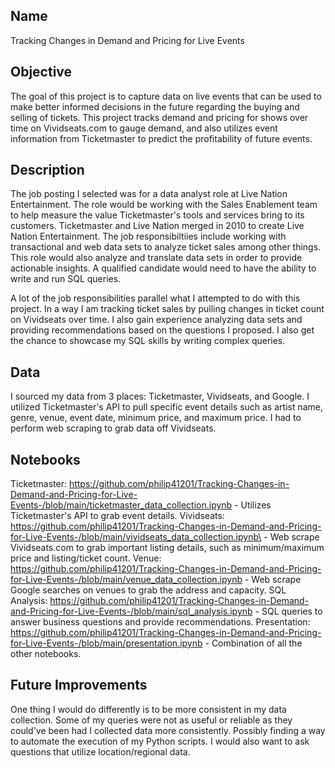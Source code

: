 ## Name
Tracking Changes in Demand and Pricing for Live Events

## Objective
The goal of this project is to capture data on live events that can be used to make better informed decisions in the future regarding the buying and selling of tickets. This project tracks demand and pricing for shows over time on Vividseats.com to gauge demand, and also utilizes event information from Ticketmaster to predict the profitability of future events.

## Description
The job posting I selected was for a data analyst role at Live Nation Entertainment. The role would be working with the Sales Enablement team to help measure the value Ticketmaster's tools and services bring to its customers. Ticketmaster and Live Nation merged in 2010 to create Live Nation Entertainment. The job responsibiltiies include working with transactional and web data sets to analyze ticket sales among other things. This role would also analyze and translate data sets in order to provide actionable insights. A qualified candidate would need to have the ability to write and run SQL queries.

A lot of the job responsibilities parallel what I attempted to do with this project. In a way I am tracking ticket sales by pulling changes in ticket count on Vividseats over time. I also gain experience analyzing data sets and providing recommendations based on the questions I proposed. I also get the chance to showcase my SQL skills by writing complex queries.

## Data
I sourced my data from 3 places: Ticketmaster, Vividseats, and Google. I utilized Ticketmaster's API to pull specific event details such as artist name, genre, venue, event date, minimum price, and maximum price. I had to perform web scraping to grab data off Vividseats. 

## Notebooks
Ticketmaster: https://github.com/philip41201/Tracking-Changes-in-Demand-and-Pricing-for-Live-Events-/blob/main/ticketmaster_data_collection.ipynb
    - Utilizes Ticketmaster's API to grab event details.
Vividseats: https://github.com/philip41201/Tracking-Changes-in-Demand-and-Pricing-for-Live-Events-/blob/main/vividseats_data_collection.ipynb\
    - Web scrape Vividseats.com to grab important listing details, such as minimum/maximum price and listing/ticket count.
Venue: https://github.com/philip41201/Tracking-Changes-in-Demand-and-Pricing-for-Live-Events-/blob/main/venue_data_collection.ipynb
    - Web scrape Google searches on venues to grab the address and capacity.
SQL Analysis: https://github.com/philip41201/Tracking-Changes-in-Demand-and-Pricing-for-Live-Events-/blob/main/sql_analysis.ipynb
    - SQL queries to answer business questions and provide recommendations.
Presentation: https://github.com/philip41201/Tracking-Changes-in-Demand-and-Pricing-for-Live-Events-/blob/main/presentation.ipynb
    - Combination of all the other notebooks.

## Future Improvements
One thing I would do differently is to be more consistent in my data collection. Some of my queries were not as useful or reliable as they could've been had I collected data more consistently. Possibly finding a way to automate the execution of my Python scripts.
I would also want to ask questions that utilize location/regional data.